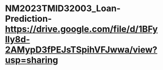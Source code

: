 # NM2023TMID32003_Loan-Prediction-https://drive.google.com/file/d/1BFylly8d-2AMypD3fPEJsTSpihVFJwwa/view?usp=sharing
